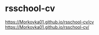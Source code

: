 # rsschool-cv

https://Morkovka01.github.io/rsschool-cv/cv
https://Morkovka01.github.io/rsschool-cv/